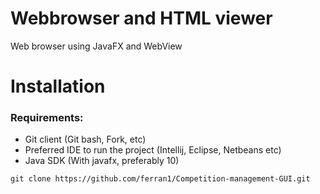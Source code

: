 # Webbrowser and HTML viewer
Web browser using JavaFX and WebView

# Installation
### Requirements:
* Git client (Git bash, Fork, etc)
* Preferred IDE to run the project (Intellij, Eclipse, Netbeans etc)
* Java SDK (With javafx, preferably 10)

```
git clone https://github.com/ferran1/Competition-management-GUI.git
```
